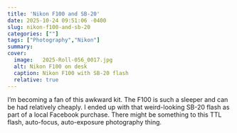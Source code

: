 ```yaml
---
title: 'Nikon F100 and SB-20'
date: 2025-10-24 09:51:06 -0400
slug: nikon-f100-and-sb-20
categories: [""]
tags: ["Photography","Nikon"]
summary: 
cover: 
  image:   2025-Roll-056_0017.jpg
  alt: Nikon F100 on desk
  caption: Nikon F100 with SB-20 flash
  relative: true
---
```


I’m becoming a fan of this awkward kit. The F100 is such a sleeper and can be had relatively cheaply. I ended up with that weird-looking SB-20 flash as part of a local Facebook purchase. There might be something to this TTL flash, auto-focus, auto-exposure photography thing.
